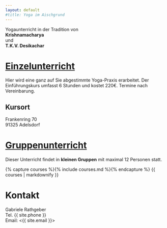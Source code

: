 ```yaml
---
layout: default
#title: Yoga im Aischgrund
---
```


<p class="center">
Yogaunterricht in der Tradition von<br />
<strong>Krishnamacharya</strong><br />
und<br />
<strong>T.K.V. Desikachar</strong><br />
</p>

# [Einzelunterricht](einzelunterricht)

Hier wird eine ganz auf Sie abgestimmte Yoga-Praxis erarbeitet. Der Einführungskurs umfasst 6 Stunden und kostet 220€. Termine nach Vereinbarung.

## Kursort

Frankenring 70  
91325 Adelsdorf

# [Gruppenunterricht](gruppenunterricht)

Dieser Unterricht findet in **kleinen Gruppen** mit maximal 12 Personen statt.

{% capture courses %}{% include courses.md %}{% endcapture %}
{{ courses | markdownify }}

# Kontakt

Gabriele Rathgeber  
Tel. {{ site.phone }}  
Email: <{{ site.email }}>
